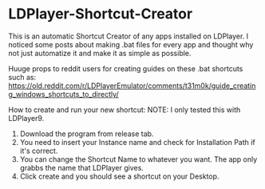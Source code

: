 # LDPlayer-Shortcut-Creator
This is an automatic Shortcut Creator of any apps installed on LDPlayer. I noticed some posts about making .bat files for every app and thought why not just automatize it and make it as simple as possible.

Huuge props to reddit users for creating guides on these .bat shortcuts such as: https://old.reddit.com/r/LDPlayerEmulator/comments/t31m0k/guide_creating_windows_shortcuts_to_directly/

How to create and run your new shortcut:
NOTE: I only tested this with LDPlayer9.

1. Download the program from release tab.
2. You need to insert your Instance name and check for Installation Path if it's correct. 
3. You can change the Shortcut Name to whatever you want. The app only grabbs the name that LDPlayer gives.
4. Click create and you should see a shortcut on your Desktop.
